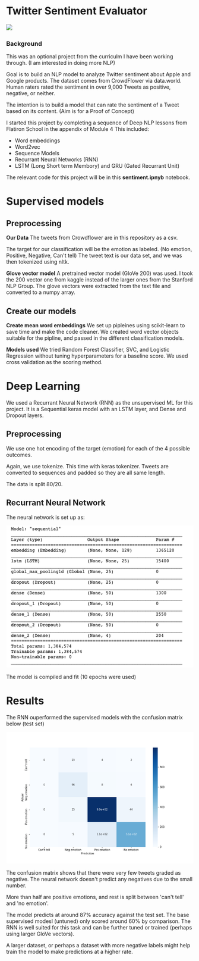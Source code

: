 # Twitter Sentiment Evaluator

<img src='twitter.png'></img>


### Background
This was an optional project from the curriculm I have been working through.  (I am interested in doing more NLP)

Goal is to build an NLP model to analyze Twitter sentiment about Apple and Google products. The dataset comes from CrowdFlower via data.world. Human raters rated the sentiment in over 9,000 Tweets as positive, negative, or neither.

The intention is to build a model that can rate the sentiment of a Tweet based on its content.  (Aim is for a Proof of Concept)

I started this project by completing a sequence of Deep NLP lessons from Flatiron School in the appendix of Module 4
This included:
- Word embeddings
- Word2vec
- Sequence Models
- Recurrant Neural Networks (RNN)
- LSTM (Long Short term Membory) and GRU (Gated Recurrant Unit)

The relevant code for this project will be in this **sentiment.ipnyb** notebook.


# Supervised models

## Preprocessing
**Our Data**
The tweets from Crowdflower are in this repository as a csv.  

The target for our classification will be the emotion as labeled. (No emotion, Positive, Negative, Can't tell)
The tweet text is our data set, and we  was then tokenized using nltk.  

**Glove vector model**
A pretrained vector model (GloVe 200) was used.  I took the 200 vector one from kaggle instead of the larger ones from the Stanford NLP Group.  The glove vectors were extracted from the text file and converted to a numpy array.

## Create our models
**Create mean word embeddings**
We set up pipleines using scikit-learn to save time and make the code cleaner.  We created word vector objects suitable for the pipline, and passed in the different classification models.  

**Models used**
We tried Random Forest Classifier, SVC, and Logistic Regression without tuning hyperparameters for a baseline score.
We used cross validation as the scoring method.

# Deep Learning
We used a Recurrant Neural Network (RNN) as the unsupervised ML for this project.  It is a Sequential keras model with an LSTM layer, and Dense and Dropout layers. 

## Preprocessing
We use one hot encoding of the target (emotion) for each of the 4 possible outcomes.

Again, we use tokenize.  This time with keras tokenizer.  Tweets are converted to sequences and padded so they are all same length.

The data is split 80/20.  

## Recurrant Neural Network

The neural network is set up as:

<img src='rnn.png'></img>

The model is compiled and fit (10 epochs were used)

# Results

The RNN ouperformed the supervised models with the confusion matrix below (test set)  

<img src='confusion_matrix.png'></img>

The confusion matrix shows that there were very few tweets graded as negative.  The neural network doesn't predict any negatives due to the small number.

More than half are positive emotions, and rest is split between 'can't tell' and 'no emotion'.  

The model predicts at around 87% accuracy against the test set.  The base supervised modesl (untuned) only scored around 60% by comparison.  The RNN is well suited for this task and can be further tuned or trained (perhaps using larger GloVe vectors). 

A larger dataset, or perhaps a dataset with more negative labels might help train the model to make predictions at a higher rate.  


